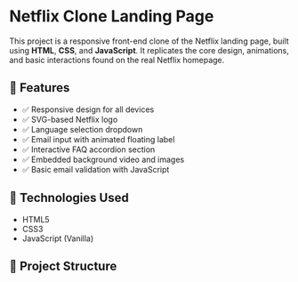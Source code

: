 # Netflix Clone Landing Page

This project is a responsive front-end clone of the Netflix landing page, built using **HTML**, **CSS**, and **JavaScript**. It replicates the core design, animations, and basic interactions found on the real Netflix homepage.

## 🚀 Features

- ✅ Responsive design for all devices
- ✅ SVG-based Netflix logo
- ✅ Language selection dropdown
- ✅ Email input with animated floating label
- ✅ Interactive FAQ accordion section
- ✅ Embedded background video and images
- ✅ Basic email validation with JavaScript

## 🧰 Technologies Used

- HTML5
- CSS3
- JavaScript (Vanilla)

## 📂 Project Structure

